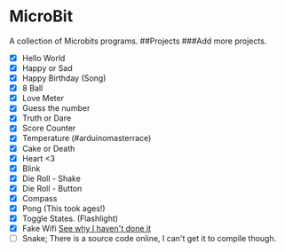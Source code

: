 # MicroBit
A collection of Microbits programs.
##Projects
###Add more projects.
- [x] Hello World
- [x] Happy or Sad
- [x] Happy Birthday (Song)
- [x] 8 Ball
- [x] Love Meter
- [x] Guess the number
- [x] Truth or Dare
- [x] Score Counter
- [x] Temperature (#arduinomasterrace)
- [x] Cake or Death
- [x] Heart <3
- [x] Blink
- [x] Die Roll - Shake
- [x] Die Roll - Button
- [x] Compass
- [x] Pong (This took ages!)
- [x] Toggle States. (Flashlight)
- [x] Fake Wifi [See why I haven't done it](https://twitter.com/ThorinDev/status/719518261205995522)
- [ ] Snake; There is a source code online, I can't get it to compile though.
